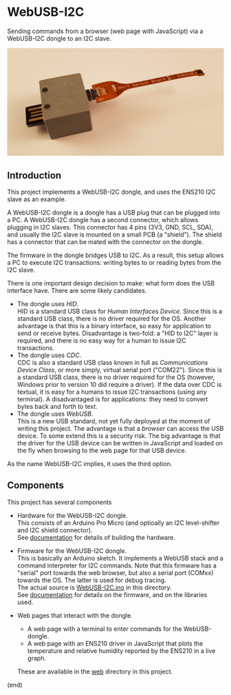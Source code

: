 # WebUSB-I2C
Sending commands from a browser (web page with JavaScript) via a WebUSB-I2C dongle to an I2C slave.

![system](doc/WebUSB-I2C-3.jpg)

## Introduction
This project implements a WebUSB-I2C dongle, and uses the ENS210 I2C slave as an example.

A WebUSB-I2C dongle is a dongle has a USB plug that can be plugged into a PC.
A WebUSB-I2C dongle has a second connector, which allows plugging in I2C slaves.
This connector has 4 pins (3V3, GND, SCL, SDA), and usually the I2C slave is mounted on a small PCB (a "shield").
The shield has a connector that can be mated with the connector on the dongle.

The firmware in the dongle bridges USB to I2C.
As a result, this setup allows a PC to execute I2C transactions: writing bytes to or reading bytes from the I2C slave.

There is one important design decision to make: what form does the USB interface have. There are some likely candidates.
 * The dongle uses _HID_.  
   HID is a standard USB class for _Human Interfaces Device_. 
   Since this is a standard USB class, there is no driver required for the OS.
   Another advantage is that this is a binary interface, so easy for application to send or receive bytes.
   Disadvantage is two-fold: a "HID to I2C" layer is required, and there is no easy way for a human to issue I2C transactions.
 * The dongle uses _CDC_.  
   CDC is also a standard USB class known in full as _Communications Device Class_, 
   or more simply, virtual serial port ("COM22"). Since this is a standard USB class, there is no driver required 
   for the OS (however, Windows prior to version 10 did require a driver).
   If the data over CDC is textual, it is easy for a humans to issue I2C transactions (using any terminal).
   A disadvantaged is for applications: they need to convert bytes back and forth to text.
 * The dongle uses _WebUSB_.  
   This is a new USB standard, not yet fully deployed at the moment of writing this project.
   The advantage is that a _browser_ can access the USB device. To some extend this is a security risk.
   The big advantage is that the driver for the USB device can be written in JavaScript and loaded on the fly when browsing to
   the web page for that USB device.

As the name WebUSB-I2C implies, it uses the third option.


## Components
This project has several components
 * Hardware for the WebUSB-I2C dongle.  
   This consists of an Arduino Pro Micro (and optioally an I2C level-shifter and I2C shield connector).  
   See [documentation](doc) for details of building the hardware.
 * Firmware for the WebUSB-I2C dongle.  
   This is basically an Arduino sketch. It implements a WebUSB stack
   and a command interpreter for I2C commands. Note that this firmware has a "serial" port towards the 
   web browser, but also a serial port (COMxx) towards the OS. The latter is used for debug tracing.  
   The actual source is [WebUSB-I2C.ino](WebUSB-I2C.ino) in this directory.  
   See [documentation](doc) for details on the firmware, and on the libraries used.
 * Web pages that interact with the dongle.  
    * A web page with a terminal to enter commands for the WebUSB-dongle.
    * A web page with an ENS210 driver in JavaScript that plots the temperature and relative humidity reported by the ENS210 in a live graph. 
    
   These are available in the [web](web) directory in this project.

(end)
